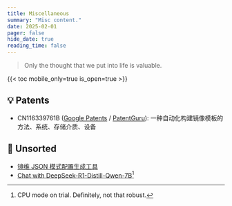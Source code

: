 ```yaml
---
title: Miscellaneous
summary: "Misc content."
date: 2025-02-01
pager: false
hide_date: true
reading_time: false
---
```


> Only the thought that we put into life is valuable.

{{< toc mobile_only=true is_open=true >}}

## 💡 Patents

- CN116339761B ([Google Patents](https://patents.google.com/patent/CN116339761B) / [PatentGuru](https://www.patentguru.com/CN116339761B)): 一种自动化构建镜像模板的方法、系统、存储介质、设备

## 🧩 Unsorted

- [镜维 JSON 模式配置生成工具](https://glance-at-tools.isarvin.com)
- [Chat with DeepSeek-R1-Distill-Qwen-7B](http://117.89.85.209:3000)[^1]

[^1]: CPU mode on trial. Definitely, not that robust.
